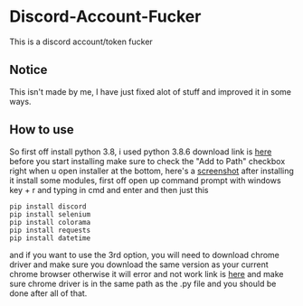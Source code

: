 # Discord-Account-Fucker
This is a discord account/token fucker

## Notice
This isn't made by me, I have just fixed alot of stuff and improved it in some ways.

## How to use
So first off install python 3.8, i used python 3.8.6 download link is [here](https://www.python.org/downloads/release/python-386/)
before you start installing make sure to check the "Add to Path" checkbox right when u open installer at the bottom, here's a [screenshot](https://iileafy.has-no-bra.in/1NdAxo.png)
after installing it install some modules, first off open up command prompt with windows key + r and typing in cmd and enter and then just this
```
pip install discord
pip install selenium
pip install colorama
pip install requests
pip install datetime
```
and if you want to use the 3rd option, you will need to download chrome driver and make sure you download the same version as your current chrome browser otherwise it will error and not work link is [here](https://chromedriver.chromium.org/downloads) and make sure chrome driver is in the same path as the .py file
and you should be done after all of that.
